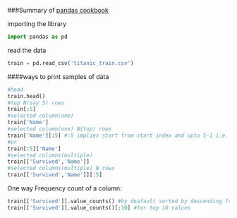 ###Summary of [pandas cookbook](http://nbviewer.jupyter.org/github/jvns/pandas-cookbook/tree/v0.1/cookbook/)

importing the library

```python
import pandas as pd
```

read the data

```python
train = pd.read_csv('titanic_train.csv')
```
####ways to print samples of data
```python
#head
train.head()
#top N(say 5) rows
train[:5]
#selected column(one)
train['Name']
#selected column(one) N{top) rows
train['Name'][:5] #:5 implies start from start index and upto 5-1 i.e. 4 elements
#or
train[:5]['Name']
#selected columns(multiple)
train[['Survived','Name']]
#selected columns(multiple) N rows
train[['Survived','Name']][:5]
```
One way Frequency count of a column:
```python
train[['Survived']].value_counts() #by deafault sorted by descending frequency
train[['Survived']].value_counts()[:10] #for top 10 values
```


